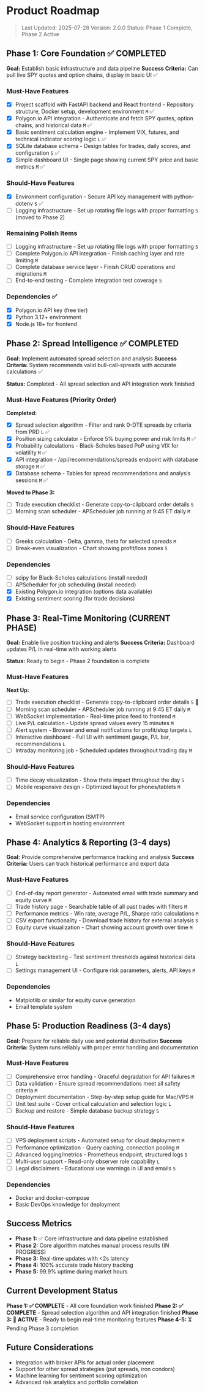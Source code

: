 # Product Roadmap

> Last Updated: 2025-07-28
> Version: 2.0.0
> Status: Phase 1 Complete, Phase 2 Active

## Phase 1: Core Foundation ✅ COMPLETED

**Goal:** Establish basic infrastructure and data pipeline
**Success Criteria:** Can pull live SPY quotes and option chains, display in basic UI ✅

### Must-Have Features

- [x] Project scaffold with FastAPI backend and React frontend - Repository structure, Docker setup, development environment `M` ✅
- [x] Polygon.io API integration - Authenticate and fetch SPY quotes, option chains, and historical data `M` ✅
- [x] Basic sentiment calculation engine - Implement VIX, futures, and technical indicator scoring logic `L` ✅
- [x] SQLite database schema - Design tables for trades, daily scores, and configuration `S` ✅
- [x] Simple dashboard UI - Single page showing current SPY price and basic metrics `M` ✅

### Should-Have Features

- [x] Environment configuration - Secure API key management with python-dotenv `S` ✅
- [ ] Logging infrastructure - Set up rotating file logs with proper formatting `S` (moved to Phase 2)

### Remaining Polish Items

- [ ] Logging infrastructure - Set up rotating file logs with proper formatting `S`
- [ ] Complete Polygon.io API integration - Finish caching layer and rate limiting `M`
- [ ] Complete database service layer - Finish CRUD operations and migrations `M`
- [ ] End-to-end testing - Complete integration test coverage `S`

### Dependencies ✅

- [x] Polygon.io API key (free tier)
- [x] Python 3.12+ environment  
- [x] Node.js 18+ for frontend

## Phase 2: Spread Intelligence ✅ COMPLETED

**Goal:** Implement automated spread selection and analysis
**Success Criteria:** System recommends valid bull-call-spreads with accurate calculations ✅

**Status:** Completed - All spread selection and API integration work finished

### Must-Have Features (Priority Order)

**Completed:**
- [x] Spread selection algorithm - Filter and rank 0-DTE spreads by criteria from PRD `L` ✅
- [x] Position sizing calculator - Enforce 5% buying power and risk limits `M` ✅
- [x] Probability calculations - Black-Scholes based PoP using VIX for volatility `M` ✅
- [x] API integration - /api/recommendations/spreads endpoint with database storage `M` ✅
- [x] Database schema - Tables for spread recommendations and analysis sessions `M` ✅

**Moved to Phase 3:**
- [ ] Trade execution checklist - Generate copy-to-clipboard order details `S`
- [ ] Morning scan scheduler - APScheduler job running at 9:45 ET daily `M`

### Should-Have Features

- [ ] Greeks calculation - Delta, gamma, theta for selected spreads `M`
- [ ] Break-even visualization - Chart showing profit/loss zones `S`

### Dependencies

- [ ] scipy for Black-Scholes calculations (install needed)
- [ ] APScheduler for job scheduling (install needed)
- [x] Existing Polygon.io integration (options data available)
- [x] Existing sentiment scoring (for trade decisions)

## Phase 3: Real-Time Monitoring (CURRENT PHASE)

**Goal:** Enable live position tracking and alerts
**Success Criteria:** Dashboard updates P/L in real-time with working alerts

**Status:** Ready to begin - Phase 2 foundation is complete

### Must-Have Features

**Next Up:**
- [ ] Trade execution checklist - Generate copy-to-clipboard order details `S` 🎯
- [ ] Morning scan scheduler - APScheduler job running at 9:45 ET daily `M`
- [ ] WebSocket implementation - Real-time price feed to frontend `M`
- [ ] Live P/L calculation - Update spread values every 15 minutes `M`
- [ ] Alert system - Browser and email notifications for profit/stop targets `L`
- [ ] Interactive dashboard - Full UI with sentiment gauge, P/L bar, recommendations `L`
- [ ] Intraday monitoring job - Scheduled updates throughout trading day `M`

### Should-Have Features

- [ ] Time decay visualization - Show theta impact throughout the day `S`
- [ ] Mobile responsive design - Optimized layout for phones/tablets `M`

### Dependencies

- Email service configuration (SMTP)
- WebSocket support in hosting environment

## Phase 4: Analytics & Reporting (3-4 days)

**Goal:** Provide comprehensive performance tracking and analysis
**Success Criteria:** Users can track historical performance and export data

### Must-Have Features

- [ ] End-of-day report generator - Automated email with trade summary and equity curve `M`
- [ ] Trade history page - Searchable table of all past trades with filters `M`
- [ ] Performance metrics - Win rate, average P/L, Sharpe ratio calculations `M`
- [ ] CSV export functionality - Download trade history for external analysis `S`
- [ ] Equity curve visualization - Chart showing account growth over time `M`

### Should-Have Features

- [ ] Strategy backtesting - Test sentiment thresholds against historical data `L`
- [ ] Settings management UI - Configure risk parameters, alerts, API keys `M`

### Dependencies

- Matplotlib or similar for equity curve generation
- Email template system

## Phase 5: Production Readiness (3-4 days)

**Goal:** Prepare for reliable daily use and potential distribution
**Success Criteria:** System runs reliably with proper error handling and documentation

### Must-Have Features

- [ ] Comprehensive error handling - Graceful degradation for API failures `M`
- [ ] Data validation - Ensure spread recommendations meet all safety criteria `M`
- [ ] Deployment documentation - Step-by-step setup guide for Mac/VPS `M`
- [ ] Unit test suite - Cover critical calculation and selection logic `L`
- [ ] Backup and restore - Simple database backup strategy `S`

### Should-Have Features

- [ ] VPS deployment scripts - Automated setup for cloud deployment `M`
- [ ] Performance optimization - Query caching, connection pooling `M`
- [ ] Advanced logging/metrics - Prometheus endpoint, structured logs `S`
- [ ] Multi-user support - Read-only observer role capability `L`
- [ ] Legal disclaimers - Educational use warnings in UI and emails `S`

### Dependencies

- Docker and docker-compose
- Basic DevOps knowledge for deployment

## Success Metrics

- **Phase 1:** ✅ Core infrastructure and data pipeline established
- **Phase 2:** Core algorithm matches manual process results (IN PROGRESS)
- **Phase 3:** Real-time updates with <2s latency
- **Phase 4:** 100% accurate trade history tracking
- **Phase 5:** 99.9% uptime during market hours

## Current Development Status

**Phase 1: ✅ COMPLETE** - All core foundation work finished
**Phase 2: ✅ COMPLETE** - Spread selection algorithm and API integration finished
**Phase 3: 🎯 ACTIVE** - Ready to begin real-time monitoring features
**Phase 4-5:** ⏳ Pending Phase 3 completion

## Future Considerations

- Integration with broker APIs for actual order placement
- Support for other spread strategies (put spreads, iron condors)
- Machine learning for sentiment scoring optimization
- Advanced risk analytics and portfolio correlation